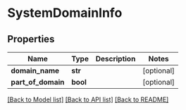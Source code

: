 # SystemDomainInfo

## Properties
Name | Type | Description | Notes
------------ | ------------- | ------------- | -------------
**domain_name** | **str** |  | [optional] 
**part_of_domain** | **bool** |  | [optional] 

[[Back to Model list]](../README.md#documentation-for-models) [[Back to API list]](../README.md#documentation-for-api-endpoints) [[Back to README]](../README.md)

